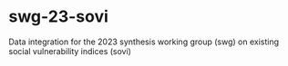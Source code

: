 # swg-23-sovi
Data integration for the 2023 synthesis working group (swg) on existing social vulnerability indices (sovi)
